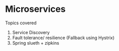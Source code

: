 # Microservices

Topics covered
  1. Service Discovery
  2. Fault tolerance/ resilience (Fallback using Hystrix)
  3. Spring slueth + zipkins

